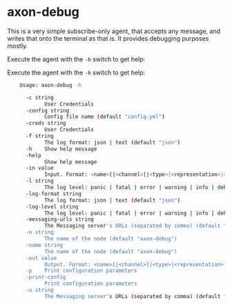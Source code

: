 axon-debug
==========

This is a very simple subscribe-only agent, that accepts any message,
and writes that onto the terminal as that is.
It provides debugging purposes mostly.

Execute the agent with the `-h` switch to get help:


Execute the agent with the `-h` switch to get help:

```bash
    Usage: axon-debug -h

      -c string
            User Credentials
      -config string
            Config file name (default "config.yml")
      -creds string
            User Credentials
      -f string
            The log format: json | text (default "json")
      -h	Show help message
      -help
            Show help message
      -in value
            Input. Format: <name>[|<channel>[|<type>|<representation>|<default>]]
      -l string
            The log level: panic | fatal | error | warning | info | debug | trace (default "debug")
      -log-format string
            The log format: json | text (default "json")
      -log-level string
            The log level: panic | fatal | error | warning | info | debug | trace (default "debug")
      -messaging-urls string
            The Messaging server's URLs (separated by comma) (default "localhost:4222")
      -n string
            The name of the node (default "axon-debug")
      -name string
            The name of the node (default "axon-debug")
      -out value
            Output. Format: <name>[|<channel>[|<type>|<representation>]]
      -p	Print configuration parameters
      -print-config
            Print configuration parameters
      -u string
            The Messaging server's URLs (separated by comma) (default "localhost:4222")
```

